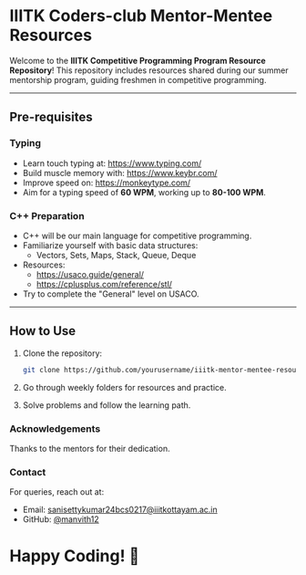 # IIITK Coders-club Mentor-Mentee Resources

Welcome to the **IIITK Competitive Programming Program Resource Repository**! This repository includes resources shared during our summer mentorship program, guiding freshmen in competitive programming.

---

## Pre-requisites

### Typing
- Learn touch typing at: <https://www.typing.com/>
- Build muscle memory with: <https://www.keybr.com/>
- Improve speed on: <https://monkeytype.com/>
- Aim for a typing speed of **60 WPM**, working up to **80-100 WPM**.

### C++ Preparation
- C++ will be our main language for competitive programming.
- Familiarize yourself with basic data structures:
  - Vectors, Sets, Maps, Stack, Queue, Deque
- Resources:
  - <https://usaco.guide/general/>
  - <https://cplusplus.com/reference/stl/>
- Try to complete the "General" level on USACO.

---


## How to Use

1. Clone the repository:  
   ```bash
   git clone https://github.com/yourusername/iiitk-mentor-mentee-resources.git

2. Go through weekly folders for resources and practice.

3. Solve problems and follow the learning path.


### Acknowledgements

Thanks to the mentors for their dedication. 



### Contact

For queries, reach out at:
  - Email: sanisettykumar24bcs0217@iiitkottayam.ac.in
  - GitHub: [@manvith12](https://www.github.com/manvith12)

# Happy Coding! 🚀

